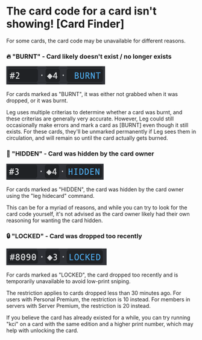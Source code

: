 # The card code for a card isn't showing! \[Card Finder]

For some cards, the card code may be unavailable for different reasons.

### 🔥 "BURNT" - Card likely doesn't exist / no longer exists

![](<../.gitbook/assets/image (37).png>)

For cards marked as "BURNT", it was either not grabbed when it was dropped, or it was burnt.

Leg uses multiple criterias to determine whether a card was burnt, and these criterias are generally very accurate. However, Leg could still occasionally make errors and mark a card as \[BURNT] even though it still exists. For these cards, they'll be unmarked permanently if Leg sees them in circulation, and will remain so until the card actually gets burned.

### 🫥 "HIDDEN" - Card was hidden by the card owner

![](<../.gitbook/assets/image (8).png>)

For cards marked as "HIDDEN", the card was hidden by the card owner using the "leg hidecard" command.

This can be for a myriad of reasons, and while you can try to look for the card code yourself, it's not advised as the card owner likely had their own reasoning for wanting the card hidden.

### 🔒 "LOCKED" - Card was dropped too recently

![](<../.gitbook/assets/image (31).png>)

For cards marked as "LOCKED", the card dropped too recently and is temporarily unavailable to avoid low-print sniping.

The restriction applies to cards dropped less than 30 minutes ago. For users with Personal Premium, the restriction is 10 instead. For members in servers with Server Premium, the restriction is 20 instead.

If you believe the card has already existed for a while, you can try running "kci" on a card with the same edition and a higher print number, which may help with unlocking the card.
